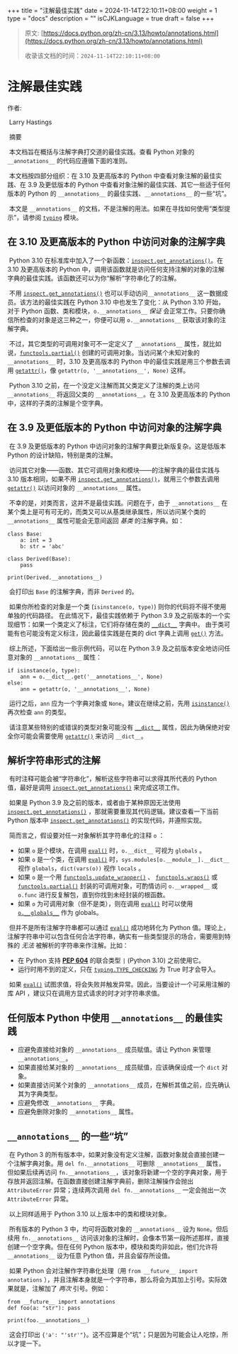 +++
title = "注解最佳实践"
date = 2024-11-14T22:10:11+08:00
weight = 1
type = "docs"
description = ""
isCJKLanguage = true
draft = false
+++

> 原文: [https://docs.python.org/zh-cn/3.13/howto/annotations.html](https://docs.python.org/zh-cn/3.13/howto/annotations.html)
>
> 收录该文档的时间：`2024-11-14T22:10:11+08:00`

# 注解最佳实践

作者:

​	Larry Hastings

​	摘要

​	本文档旨在概括与注解字典打交道的最佳实践。查看 Python 对象的 `__annotations__` 的代码应遵循下面的准则。

​	本文档按四部分组织：在 3.10 及更高版本的 Python 中查看对象注解的最佳实践、在 3.9 及更低版本的 Python 中查看对象注解的最佳实践、其它一些适于任何版本的 Python 的 `__annotations__` 的最佳实践、`__annotations__` 的一些“坑”。

​	本文是 `__annotations__` 的文档，不是注解的用法。如果在寻找如何使用“类型提示”，请参阅 [`typing`](https://docs.python.org/zh-cn/3.13/library/typing.html#module-typing) 模块。

## 在 3.10 及更高版本的 Python 中访问对象的注解字典

​	Python 3.10 在标准库中加入了一个新函数：[`inspect.get_annotations()`](https://docs.python.org/zh-cn/3.13/library/inspect.html#inspect.get_annotations)。在 3.10 及更高版本的 Python 中，调用该函数就是访问任何支持注解的对象的注解字典的最佳实践。该函数还可以为你“解析”字符串化了的注解。

​	不用 [`inspect.get_annotations()`](https://docs.python.org/zh-cn/3.13/library/inspect.html#inspect.get_annotations) 也可以手动访问``__annotations__`` 这一数据成员。该方法的最佳实践在 Python 3.10 中也发生了变化：从 Python 3.10 开始，对于 Python 函数、类和模块，`o.__annotations__` *保证* 会正常工作。只要你确信所检查的对象是这三种之一，你便可以用 `o.__annotations__` 获取该对象的注解字典。

​	不过，其它类型的可调用对象可不一定定义了 `__annotations__` 属性，就比如说，[`functools.partial()`](https://docs.python.org/zh-cn/3.13/library/functools.html#functools.partial) 创建的可调用对象。当访问某个未知对象的 `__annotations__` 时，3.10 及更高版本的 Python 中的最佳实践是用三个参数去调用 [`getattr()`](https://docs.python.org/zh-cn/3.13/library/functions.html#getattr)，像 `getattr(o, '__annotations__', None)` 这样。

​	Python 3.10 之前，在一个没定义注解而其父类定义了注解的类上访问 `__annotations__` 将返回父类的 `__annotations__`。在 3.10 及更高版本的 Python 中，这样的子类的注解是个空字典。

## 在 3.9 及更低版本的 Python 中访问对象的注解字典

​	在 3.9 及更低版本的 Python 中访问对象的注解字典要比新版复杂。这是低版本 Python 的设计缺陷，特别是类的注解。

​	访问其它对象——函数、其它可调用对象和模块——的注解字典的最佳实践与 3.10 版本相同，如果不用 [`inspect.get_annotations()`](https://docs.python.org/zh-cn/3.13/library/inspect.html#inspect.get_annotations)，就用三个参数去调用 [`getattr()`](https://docs.python.org/zh-cn/3.13/library/functions.html#getattr) 以访问对象的 `__annotations__` 属性。

​	不幸的是，对类而言，这并不是最佳实践。问题在于，由于 `__annotations__` 在某个类上是可有可无的，而类又可以从基类继承属性，所以访问某个类的 `__annotations__` 属性可能会无意间返回 *基类* 的注解字典。如：

```
class Base:
    a: int = 3
    b: str = 'abc'

class Derived(Base):
    pass

print(Derived.__annotations__)
```

​	会打印出 `Base` 的注解字典，而非 `Derived` 的。

​	如果你所检查的对象是一个类 (`isinstance(o, type)`) 则你的代码将不得不使用单独的代码路径。 在此情况下，最佳实践依赖于 Python 3.9 及之前版本的一个实现细节：如果一个类定义了标注，它们将存储在类的 [`__dict__`](https://docs.python.org/zh-cn/3.13/reference/datamodel.html#type.__dict__) 字典中。 由于类可能有也可能没有定义标注，因此最佳实践是在类的 dict 字典上调用 [`get()`](https://docs.python.org/zh-cn/3.13/library/stdtypes.html#dict.get) 方法。

​	综上所述，下面给出一些示例代码，可以在 Python 3.9 及之前版本安全地访问任意对象的 `__annotations__` 属性：

```
if isinstance(o, type):
    ann = o.__dict__.get('__annotations__', None)
else:
    ann = getattr(o, '__annotations__', None)
```

​	运行之后，`ann` 应为一个字典对象或 `None`。建议在继续之前，先用 [`isinstance()`](https://docs.python.org/zh-cn/3.13/library/functions.html#isinstance) 再次检查 `ann` 的类型。

​	请注意某些特别的或错误的类型对象可能没有 [`__dict__`](https://docs.python.org/zh-cn/3.13/reference/datamodel.html#type.__dict__) 属性，因此为确保绝对安全你可能会需要使用 [`getattr()`](https://docs.python.org/zh-cn/3.13/library/functions.html#getattr) 来访问 `__dict__`。

## 解析字符串形式的注解

​	有时注释可能会被“字符串化”，解析这些字符串可以求得其所代表的 Python 值，最好是调用 [`inspect.get_annotations()`](https://docs.python.org/zh-cn/3.13/library/inspect.html#inspect.get_annotations) 来完成这项工作。

​	如果是 Python 3.9 及之前的版本，或者由于某种原因无法使用 [`inspect.get_annotations()`](https://docs.python.org/zh-cn/3.13/library/inspect.html#inspect.get_annotations) ，那就需要重现其代码逻辑。建议查看一下当前 Python 版本中 [`inspect.get_annotations()`](https://docs.python.org/zh-cn/3.13/library/inspect.html#inspect.get_annotations) 的实现代码，并遵照实现。

​	简而言之，假设要对任一对象解析其字符串化的注释 `o` ：

- 如果 `o` 是个模块，在调用 [`eval()`](https://docs.python.org/zh-cn/3.13/library/functions.html#eval) 时，`o.__dict__` 可视为 `globals` 。
- 如果 `o` 是一个类，在调用 [`eval()`](https://docs.python.org/zh-cn/3.13/library/functions.html#eval) 时，`sys.modules[o.__module__].__dict__` 视作 `globals`，`dict(vars(o))` 视作 `locals` 。
- 如果 `o` 是一个用 [`functools.update_wrapper()`](https://docs.python.org/zh-cn/3.13/library/functools.html#functools.update_wrapper) 、 [`functools.wraps()`](https://docs.python.org/zh-cn/3.13/library/functools.html#functools.wraps) 或 [`functools.partial()`](https://docs.python.org/zh-cn/3.13/library/functools.html#functools.partial) 封装的可调用对象，可酌情访问 `o.__wrapped__` 或 `o.func` 进行反复解包，直到你找到未经封装的根函数。
- 如果 `o` 为可调用对象（但不是类），则在调用 [`eval()`](https://docs.python.org/zh-cn/3.13/library/functions.html#eval) 时可以使用 [`o.__globals__`](https://docs.python.org/zh-cn/3.13/reference/datamodel.html#function.__globals__) 作为 globals。

​	但并不是所有注解字符串都可以通过 [`eval()`](https://docs.python.org/zh-cn/3.13/library/functions.html#eval) 成功地转化为 Python 值。理论上，注解字符串中可以包含任何合法字符串，确实有一些类型提示的场合，需要用到特殊的 *无法* 被解析的字符串来作注解。比如：

- 在 Python 支持 [**PEP 604**](https://peps.python.org/pep-0604/) 的联合类型 `|` (Python 3.10) 之前使用它。
- 运行时用不到的定义，只在 [`typing.TYPE_CHECKING`](https://docs.python.org/zh-cn/3.13/library/typing.html#typing.TYPE_CHECKING) 为 True 时才会导入。

​	如果 [`eval()`](https://docs.python.org/zh-cn/3.13/library/functions.html#eval) 试图求值，将会失败并触发异常。因此，当要设计一个可采用注解的库 API ，建议只在调用方显式请求的时才对字符串求值。

## 任何版本 Python 中使用 `__annotations__` 的最佳实践

- 应避免直接给对象的 `__annotations__` 成员赋值。请让 Python 来管理 `__annotations__`。
- 如果直接给某对象的 `__annotations__` 成员赋值，应该确保设成一个 `dict` 对象。
- 如果直接访问某个对象的 `__annotations__` 成员，在解析其值之前，应先确认其为字典类型。
- 应避免修改 `__annotations__` 字典。
- 应避免删除对象的 `__annotations__` 属性。

## `__annotations__` 的一些“坑”

​	在 Python 3 的所有版本中，如果对象没有定义注解，函数对象就会直接创建一个注解字典对象。用 `del fn.__annotations__` 可删除 `__annotations__` 属性，但如果后续再访问 `fn.__annotations__`，该对象将新建一个空的字典对象，用于存放并返回注解。在函数直接创建注解字典前，删除注解操作会抛出 `AttributeError` 异常；连续两次调用 `del fn.__annotations__` 一定会抛出一次 `AttributeError` 异常。

​	以上同样适用于 Python 3.10 以上版本中的类和模块对象。

​	所有版本的 Python 3 中，均可将函数对象的 `__annotations__` 设为 `None`。但后续用 `fn.__annotations__` 访问该对象的注解时，会像本节第一段所述那样，直接创建一个空字典。但在任何 Python 版本中，模块和类均非如此，他们允许将 `__annotations__` 设为任意 Python 值，并且会留存所设值。

​	如果 Python 会对注解作字符串化处理（用 `from __future__ import annotations` ），并且注解本身就是一个字符串，那么将会为其加上引号。实际效果就是，注解加了 *两次* 引号。例如：

```
from __future__ import annotations
def foo(a: "str"): pass

print(foo.__annotations__)
```

​	这会打印出 `{'a': "'str'"}`。这不应算是个“坑”；只是因为可能会让人吃惊，所以才提一下。
